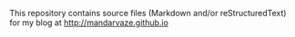 This repository contains source files (Markdown and/or reStructuredText) for my blog at http://mandarvaze.github.io
